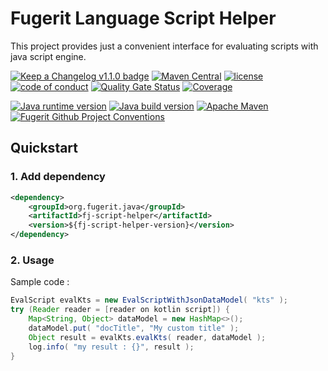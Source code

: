 # Fugerit Language Script Helper

This project provides just a convenient interface for evaluating scripts with java script engine.

[![Keep a Changelog v1.1.0 badge](https://img.shields.io/badge/changelog-Keep%20a%20Changelog%20v1.1.0-%23E05735)](CHANGELOG.md)
[![Maven Central](https://img.shields.io/maven-central/v/org.fugerit.java/fj-script-helper.svg)](https://central.sonatype.com/artifact/org.fugerit.java/fj-script-helper)
[![license](https://img.shields.io/badge/License-MIT%20License-teal.svg)](https://opensource.org/license/mit)
[![code of conduct](https://img.shields.io/badge/conduct-Contributor%20Covenant-purple.svg)](https://github.com/fugerit-org/fj-universe/blob/main/CODE_OF_CONDUCT.md)
[![Quality Gate Status](https://sonarcloud.io/api/project_badges/measure?project=fugerit-org_fj-script-helper&metric=alert_status)](https://sonarcloud.io/summary/new_code?id=fugerit-org_fj-script-helper)
[![Coverage](https://sonarcloud.io/api/project_badges/measure?project=fugerit-org_fj-script-helper&metric=coverage)](https://sonarcloud.io/summary/new_code?id=fugerit-org_fj-script-helper)

[![Java runtime version](https://img.shields.io/badge/run%20on-java%208+-%23113366.svg?style=for-the-badge&logo=openjdk&logoColor=white)](https://universe.fugerit.org/src/docs/versions/java11.html)
[![Java build version](https://img.shields.io/badge/build%20on-java%2017+-%23ED8B00.svg?style=for-the-badge&logo=openjdk&logoColor=white)](https://universe.fugerit.org/src/docs/versions/java17.html)
[![Apache Maven](https://img.shields.io/badge/Apache%20Maven-3.9.0+-C71A36?style=for-the-badge&logo=Apache%20Maven&logoColor=white)](https://universe.fugerit.org/src/docs/versions/maven3_9.html)
[![Fugerit Github Project Conventions](https://img.shields.io/badge/Fugerit%20Org-Project%20Conventions-1A36C7?style=for-the-badge&logo=Onlinect%20Playground&logoColor=white)](https://universe.fugerit.org/src/docs/conventions/index.html)

## Quickstart

### 1. Add dependency

```xml
<dependency>
    <groupId>org.fugerit.java</groupId>
    <artifactId>fj-script-helper</artifactId>
    <version>${fj-script-helper-version}</version>
</dependency>
```

### 2. Usage

Sample code : 

```java
EvalScript evalKts = new EvalScriptWithJsonDataModel( "kts" );
try (Reader reader = [reader on kotlin script]) {
    Map<String, Object> dataModel = new HashMap<>();
    dataModel.put( "docTitle", "My custom title" );
    Object result = evalKts.evalKts( reader, dataModel );
    log.info( "my result : {}", result );
}
```